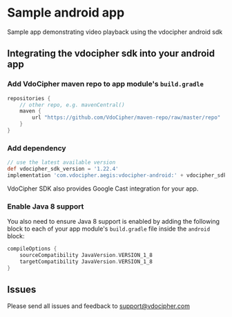 # Sample android app
Sample app demonstrating video playback using the vdocipher android sdk

## Integrating the vdocipher sdk into your android app
### Add VdoCipher maven repo to app module's `build.gradle`

```gradle
repositories {
    // other repo, e.g. mavenCentral()
    maven {
        url "https://github.com/VdoCipher/maven-repo/raw/master/repo"
    }
}
```

### Add dependency

```gradle
// use the latest available version
def vdocipher_sdk_version = '1.22.4'
implementation 'com.vdocipher.aegis:vdocipher-android:' + vdocipher_sdk_version
```

VdoCipher SDK also provides Google Cast integration for your app.

### Enable Java 8 support

You also need to ensure Java 8 support is enabled by adding the following block to each of your app module's `build.gradle` file inside the `android` block:

```gradle
compileOptions {
    sourceCompatibility JavaVersion.VERSION_1_8
    targetCompatibility JavaVersion.VERSION_1_8
}
```

## Issues

Please send all issues and feedback to support@vdocipher.com
